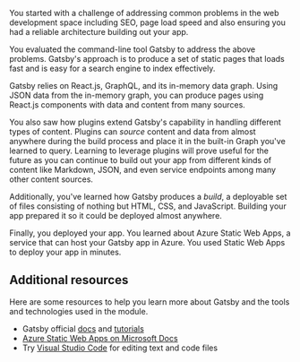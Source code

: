 You started with a challenge of addressing common problems in the web development space including SEO, page load speed and also ensuring you had a reliable architecture building out your app.

You evaluated the command-line tool Gatsby to address the above problems. Gatsby's approach is to produce a set of static pages that loads fast and is easy for a search engine to index effectively.

Gatsby relies on React.js, GraphQL, and its in-memory data graph. Using JSON data from the in-memory graph, you can produce pages using React.js components with data and content from many sources.

You also saw how plugins extend Gatsby's capability in handling different types of content. Plugins can *source* content and data from almost anywhere during the build process and place it in the built-in Graph you've learned to query. Learning to leverage plugins will prove useful for the future as you can continue to build out your app from different kinds of content like Markdown, JSON, and even service endpoints among many other content sources.

Additionally, you've learned how Gatsby produces a *build*, a deployable set of files consisting of nothing but HTML, CSS, and JavaScript. Building your app prepared it so it could be deployed almost anywhere.

Finally, you deployed your app. You learned about Azure Static Web Apps, a service that can host your Gatsby app in Azure. You used Static Web Apps to deploy your app in minutes.

## Additional resources

Here are some resources to help you learn more about Gatsby and the tools and technologies used in the module.

- Gatsby official [docs](https://www.gatsbyjs.org/docs/) and [tutorials](https://www.gatsbyjs.org/tutorial/)
- [Azure Static Web Apps on Microsoft Docs](/azure/static-web-apps)
- Try [Visual Studio Code](https://code.visualstudio.com) for editing text and code files